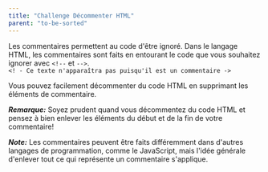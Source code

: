 ```yaml
---
title: "Challenge Décommenter HTML"
parent: "to-be-sorted"
---
```


Les commentaires permettent au code d'être ignoré. Dans le langage HTML, les commentaires sont faits en entourant le code que vous souhaitez ignorer avec `<!--` et `-->`.  
`<! - Ce texte n'apparaîtra pas puisqu'il est un commentaire ->`

Vous pouvez facilement décommenter du code HTML en supprimant les éléments de commentaire.

**_Remarque:_** Soyez prudent quand vous décommentez du code HTML et pensez à bien enlever les éléments du début et de la fin de votre commentaire!

**_Note:_** Les commentaires peuvent être faits différemment dans d'autres langages de programmation, comme le JavaScript, mais l'idée générale d'enlever tout ce qui représente un commentaire s'applique.
